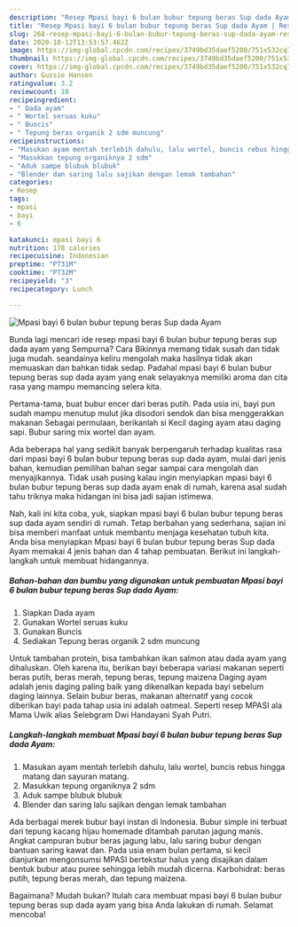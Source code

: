 ```yaml
---
description: "Resep Mpasi bayi 6 bulan bubur tepung beras Sup dada Ayam | Resep Bumbu Mpasi bayi 6 bulan bubur tepung beras Sup dada Ayam Yang Sedap"
title: "Resep Mpasi bayi 6 bulan bubur tepung beras Sup dada Ayam | Resep Bumbu Mpasi bayi 6 bulan bubur tepung beras Sup dada Ayam Yang Sedap"
slug: 268-resep-mpasi-bayi-6-bulan-bubur-tepung-beras-sup-dada-ayam-resep-bumbu-mpasi-bayi-6-bulan-bubur-tepung-beras-sup-dada-ayam-yang-sedap
date: 2020-10-12T13:53:57.462Z
image: https://img-global.cpcdn.com/recipes/3749bd35daef5200/751x532cq70/mpasi-bayi-6-bulan-bubur-tepung-beras-sup-dada-ayam-foto-resep-utama.jpg
thumbnail: https://img-global.cpcdn.com/recipes/3749bd35daef5200/751x532cq70/mpasi-bayi-6-bulan-bubur-tepung-beras-sup-dada-ayam-foto-resep-utama.jpg
cover: https://img-global.cpcdn.com/recipes/3749bd35daef5200/751x532cq70/mpasi-bayi-6-bulan-bubur-tepung-beras-sup-dada-ayam-foto-resep-utama.jpg
author: Gussie Hansen
ratingvalue: 3.2
reviewcount: 10
recipeingredient:
- " Dada ayam"
- " Wortel seruas kuku"
- " Buncis"
- " Tepung beras organik 2 sdm muncung"
recipeinstructions:
- "Masukan ayam mentah terlebih dahulu, lalu wortel, buncis rebus hingga matang dan sayuran matang."
- "Masukkan tepung organiknya 2 sdm"
- "Aduk sampe blubuk blubuk"
- "Blender dan saring lalu sajikan dengan lemak tambahan"
categories:
- Resep
tags:
- mpasi
- bayi
- 6

katakunci: mpasi bayi 6 
nutrition: 178 calories
recipecuisine: Indonesian
preptime: "PT31M"
cooktime: "PT32M"
recipeyield: "3"
recipecategory: Lunch

---
```



![Mpasi bayi 6 bulan bubur tepung beras Sup dada Ayam](https://img-global.cpcdn.com/recipes/3749bd35daef5200/751x532cq70/mpasi-bayi-6-bulan-bubur-tepung-beras-sup-dada-ayam-foto-resep-utama.jpg)

Bunda lagi mencari ide resep mpasi bayi 6 bulan bubur tepung beras sup dada ayam yang Sempurna? Cara Bikinnya memang tidak susah dan tidak juga mudah. seandainya keliru mengolah maka hasilnya tidak akan memuaskan dan bahkan tidak sedap. Padahal mpasi bayi 6 bulan bubur tepung beras sup dada ayam yang enak selayaknya memiliki aroma dan cita rasa yang mampu memancing selera kita.

Pertama-tama, buat bubur encer dari beras putih. Pada usia ini, bayi pun sudah mampu menutup mulut jika disodori sendok dan bisa menggerakkan makanan Sebagai permulaan, berikanlah si Kecil daging ayam atau daging sapi. Bubur saring mix wortel dan ayam.

Ada beberapa hal yang sedikit banyak berpengaruh terhadap kualitas rasa dari mpasi bayi 6 bulan bubur tepung beras sup dada ayam, mulai dari jenis bahan, kemudian pemilihan bahan segar sampai cara mengolah dan menyajikannya. Tidak usah pusing kalau ingin menyiapkan mpasi bayi 6 bulan bubur tepung beras sup dada ayam enak di rumah, karena asal sudah tahu triknya maka hidangan ini bisa jadi sajian istimewa.


Nah, kali ini kita coba, yuk, siapkan mpasi bayi 6 bulan bubur tepung beras sup dada ayam sendiri di rumah. Tetap berbahan yang sederhana, sajian ini bisa memberi manfaat untuk membantu menjaga kesehatan tubuh kita. Anda bisa menyiapkan Mpasi bayi 6 bulan bubur tepung beras Sup dada Ayam memakai 4 jenis bahan dan 4 tahap pembuatan. Berikut ini langkah-langkah untuk membuat hidangannya.

<!--inarticleads1-->

##### Bahan-bahan dan bumbu yang digunakan untuk pembuatan Mpasi bayi 6 bulan bubur tepung beras Sup dada Ayam:

1. Siapkan  Dada ayam
1. Gunakan  Wortel seruas kuku
1. Gunakan  Buncis
1. Sediakan  Tepung beras organik 2 sdm muncung


Untuk tambahan protein, bisa tambahkan ikan salmon atau dada ayam yang dihaluskan. Oleh karena itu, berikan bayi beberapa variasi makanan seperti beras putih, beras merah, tepung beras, tepung maizena Daging ayam adalah jenis daging paling baik yang dikenalkan kepada bayi sebelum daging lainnya. Selain bubur beras, makanan alternatif yang cocok diberikan bayi pada tahap usia ini adalah oatmeal. Seperti resep MPASI ala Mama Uwik alias Selebgram Dwi Handayani Syah Putri. 

<!--inarticleads2-->

##### Langkah-langkah membuat Mpasi bayi 6 bulan bubur tepung beras Sup dada Ayam:

1. Masukan ayam mentah terlebih dahulu, lalu wortel, buncis rebus hingga matang dan sayuran matang.
1. Masukkan tepung organiknya 2 sdm
1. Aduk sampe blubuk blubuk
1. Blender dan saring lalu sajikan dengan lemak tambahan


Ada berbagai merek bubur bayi instan di Indonesia. Bubur simple ini terbuat dari tepung kacang hijau homemade ditambah parutan jagung manis. Angkat campuran bubur beras jagung labu, lalu saring bubur dengan bantuan saring kawat dan. Pada usia enam bulan pertama, si kecil dianjurkan mengonsumsi MPASI bertekstur halus yang disajikan dalam bentuk bubur atau puree sehingga lebih mudah dicerna. Karbohidrat: beras putih, tepung beras merah, dan tepung maizena. 

Bagaimana? Mudah bukan? Itulah cara membuat mpasi bayi 6 bulan bubur tepung beras sup dada ayam yang bisa Anda lakukan di rumah. Selamat mencoba!
